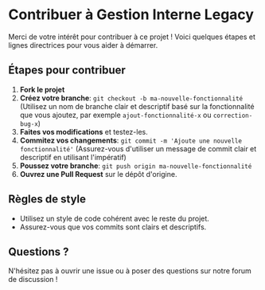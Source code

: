 # Contribuer à Gestion Interne Legacy

Merci de votre intérêt pour contribuer à ce projet ! Voici quelques étapes et lignes directrices pour vous aider à démarrer.

## Étapes pour contribuer
1. **Fork le projet**
2. **Créez votre branche**: `git checkout -b ma-nouvelle-fonctionnalité` (Utilisez un nom de branche clair et descriptif basé sur la fonctionnalité que vous ajoutez, par exemple `ajout-fonctionnalité-x` ou `correction-bug-x`)
3. **Faites vos modifications** et testez-les.
4. **Commitez vos changements**: `git commit -m 'Ajoute une nouvelle fonctionnalité'` (Assurez-vous d'utiliser un message de commit clair et descriptif en utilisant l'impératif)
5. **Poussez votre branche**: `git push origin ma-nouvelle-fonctionnalité`
6. **Ouvrez une Pull Request** sur le dépôt d'origine.

## Règles de style
- Utilisez un style de code cohérent avec le reste du projet.
- Assurez-vous que vos commits sont clairs et descriptifs.

## Questions ?
N'hésitez pas à ouvrir une issue ou à poser des questions sur notre forum de discussion !